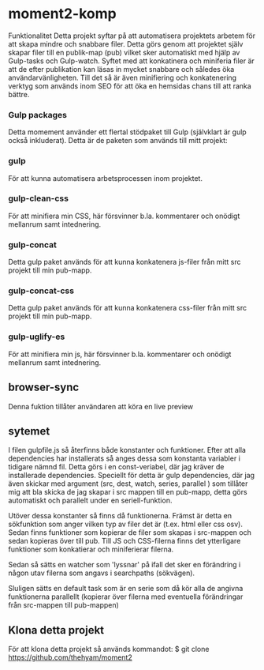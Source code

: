 # moment2-komp
Funktionalitet
Detta projekt syftar på att automatisera projektets arbetem för att skapa mindre och snabbare filer. Detta görs genom att projektet själv skapar filer till en publik-map (pub) vilket sker automatiskt med hjälp av Gulp-tasks och Gulp-watch. Syftet med att konkatinera och miniferia filer är att de efter publikation kan läsas in mycket snabbare och således öka användarvänligheten. Till det så är även minifiering och konkatenering verktyg som används inom SEO för att öka en hemsidas chans till att ranka bättre.

### Gulp packages
Detta momement använder ett flertal stödpaket till Gulp (självklart är gulp också inkluderat). Detta är de paketen som används till mitt projekt:

### gulp
För att kunna automatisera arbetsprocessen inom projektet.

### gulp-clean-css
För att minifiera min CSS, här försvinner b.la. kommentarer och onödigt mellanrum samt intednering.

### gulp-concat
Detta gulp paket används för att kunna konkatenera js-filer från mitt src projekt till min pub-mapp.

### gulp-concat-css
Detta gulp paket används för att kunna konkatenera css-filer från mitt src projekt till min pub-mapp.

### gulp-uglify-es
För att minifiera min js, här försvinner b.la. kommentarer och onödigt mellanrum samt intednering.

## browser-sync
Denna fuktion tillåter användaren att köra en live preview

## sytemet
I filen gulpfile.js så återfinns både konstanter och funktioner. Efter att alla dependencies har installerats så anges dessa som konstanta variabler i tidigare nämnd fil. Detta görs i en const-veriabel, där jag kräver de installerade dependencies. Speciellt för detta är gulp dependencies, där jag även skickar med argument (src, dest, watch, series, parallel ) som tillåter mig att bla skicka de jag skapar i src mappen till en pub-mapp, detta görs automatiskt och parallelt under en seriell-funktion.

Utöver dessa konstanter så finns då funktionerna. Främst är detta en sökfunktion som anger vilken typ av filer det är (t.ex. html eller css osv). Sedan finns funktioner som kopierar de filer som skapas i src-mappen och sedan kopieras över till pub. Till JS och CSS-filerna finns det ytterligare funktioner som konkatierar och miniferierar filerna.

Sedan så sätts en watcher som 'lyssnar' på ifall det sker en förändring i någon utav filerna som angavs i searchpaths (sökvägen).

Sluligen sätts en default task som är en serie som då kör alla de angivna funktionerna parallellt (kopierar över filerna med eventuella förändringar från src-mappen till pub-mappen)

## Klona detta projekt
För att klona detta projekt så används kommandot: $ git clone https://github.com/thehyam/moment2

